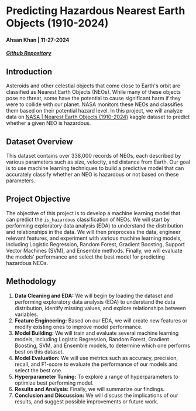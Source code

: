 # Predicting Hazardous Nearest Earth Objects (1910-2024)
#### Ahsan Khan | 11-27-2024
##### [Github Repository](https://github.com/Ahsanakhan/CSCA-5622-Final-Project)
## Introduction

Asteroids and other celestial objects that come close to Earth's orbit are classified as Nearest Earth Objects (NEOs). While many of these objects pose no threat, some have the potential to cause significant harm if they were to collide with our planet. NASA monitors these NEOs and classifies them based on their potential hazard level. In this project, we will analyze data on [NASA | Nearest Earth Objects (1910-2024)](https://www.kaggle.com/datasets/ivansher/nasa-nearest-earth-objects-1910-2024/data) kaggle dataset to predict whether a given NEO is hazardous.

## Dataset Overview

This dataset contains over 338,000 records of NEOs, each described by various parameters such as size, velocity, and distance from Earth. Our goal is to use machine learning techniques to build a predictive model that can accurately classify whether an NEO is hazardous or not based on these parameters.

## Project Objective

The objective of this project is to develop a machine learning model that can predict the `is_hazardous` classification of NEOs. We will start by performing exploratory data analysis (EDA) to understand the distribution and relationships in the data. We will then preprocess the data, engineer relevant features, and experiment with various machine learning models, including Logistic Regression, Random Forest, Gradient Boosting, Support Vector Machines (SVM), and Ensemble methods. Finally, we will evaluate the models' performance and select the best model for predicting hazardous NEOs.

## Methodology

1. **Data Cleaning and EDA:** We will begin by loading the dataset and performing exploratory data analysis (EDA) to understand the data distribution, identify missing values, and explore relationships between variables.
2. **Feature Engineering:** Based on our EDA, we will create new features or modify existing ones to improve model performance.
3. **Model Building:** We will train and evaluate several machine learning models, including Logistic Regression, Random Forest, Gradient Boosting, SVM, and Ensemble models, to determine which one performs best on this dataset.
4. **Model Evaluation:** We will use metrics such as accuracy, precision, recall, and F1-score to evaluate the performance of our models and select the best one.
5. **Hyperparameter Tuning:** To explore a range of hyperparameters to optimize best performing model.
6. **Results and Analysis:** Finally, we will summarize our findings.
7. **Conclusion and Discussion:** We will discuss the implications of our results, and suggest possible improvements or future work.
